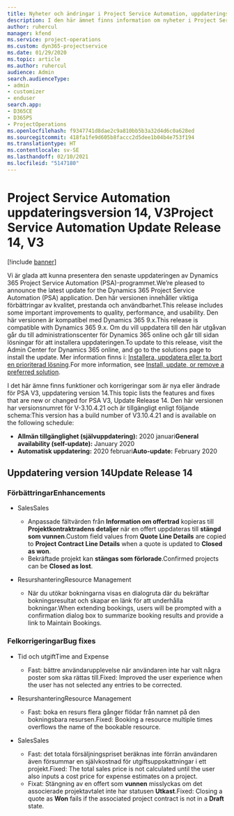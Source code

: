 ```yaml
---
title: Nyheter och ändringar i Project Service Automation, uppdateringsversion 14, version 3
description: I den här ämnet finns information om nyheter i Project Service Automation uppdatering version 14 V3.
author: ruhercul
manager: kfend
ms.service: project-operations
ms.custom: dyn365-projectservice
ms.date: 01/29/2020
ms.topic: article
ms.author: ruhercul
audience: Admin
search.audienceType:
- admin
- customizer
- enduser
search.app:
- D365CE
- D365PS
- ProjectOperations
ms.openlocfilehash: f9347741d8dae2c9a810bb5b3a32d4d6c0a628ed
ms.sourcegitcommit: 418fa1fe9d605b8faccc2d5dee1b04b4e753f194
ms.translationtype: HT
ms.contentlocale: sv-SE
ms.lasthandoff: 02/10/2021
ms.locfileid: "5147180"
---
```

# <a name="project-service-automation-update-release-14-v3"></a><span data-ttu-id="2b85d-103">Project Service Automation uppdateringsversion 14, V3</span><span class="sxs-lookup"><span data-stu-id="2b85d-103">Project Service Automation Update Release 14, V3</span></span>

[!include [banner](../includes/psa-now-project-operations.md)]

<span data-ttu-id="2b85d-104">Vi är glada att kunna presentera den senaste uppdateringen av Dynamics 365 Project Service Automation (PSA)-programmet.</span><span class="sxs-lookup"><span data-stu-id="2b85d-104">We’re pleased to announce the latest update for the Dynamics 365 Project Service Automation (PSA) application.</span></span> <span data-ttu-id="2b85d-105">Den här versionen innehåller viktiga förbättringar av kvalitet, prestanda och användbarhet.</span><span class="sxs-lookup"><span data-stu-id="2b85d-105">This release includes some important improvements to quality, performance, and usability.</span></span> <span data-ttu-id="2b85d-106">Den här versionen är kompatibel med Dynamics 365 9.x.</span><span class="sxs-lookup"><span data-stu-id="2b85d-106">This release is compatible with Dynamics 365 9.x.</span></span> <span data-ttu-id="2b85d-107">Om du vill uppdatera till den här utgåvan går du till administrationscenter för Dynamics 365 online och går till sidan lösningar för att installera uppdateringen.</span><span class="sxs-lookup"><span data-stu-id="2b85d-107">To update to this release, visit the Admin Center for Dynamics 365 online, and go to the solutions page to install the update.</span></span> <span data-ttu-id="2b85d-108">Mer information finns i: [Installera, uppdatera eller ta bort en prioriterad lösning](https://docs.microsoft.com/power-platform/admin/install-remove-preferred-solution).</span><span class="sxs-lookup"><span data-stu-id="2b85d-108">For more information, see [Install, update, or remove a preferred solution](https://docs.microsoft.com/power-platform/admin/install-remove-preferred-solution).</span></span>

<span data-ttu-id="2b85d-109">I det här ämne finns funktioner och korrigeringar som är nya eller ändrade för PSA V3, uppdatering version 14.</span><span class="sxs-lookup"><span data-stu-id="2b85d-109">This topic lists the features and fixes that are new or changed for PSA V3, Update Release 14.</span></span> <span data-ttu-id="2b85d-110">Den här versionen har versionsnumret för V-3.10.4.21 och är tillgängligt enligt följande schema:</span><span class="sxs-lookup"><span data-stu-id="2b85d-110">This version has a build number of V3.10.4.21 and is available on the following schedule:</span></span>

- <span data-ttu-id="2b85d-111">**Allmän tillgänglighet (självuppdatering):** 2020 januari</span><span class="sxs-lookup"><span data-stu-id="2b85d-111">**General availability (self-update):** January 2020</span></span>
- <span data-ttu-id="2b85d-112">**Automatisk uppdatering:** 2020 februari</span><span class="sxs-lookup"><span data-stu-id="2b85d-112">**Auto-update:** February 2020</span></span>

## <a name="update-release-14"></a><span data-ttu-id="2b85d-113">Uppdatering version 14</span><span class="sxs-lookup"><span data-stu-id="2b85d-113">Update Release 14</span></span>

### <a name="enhancements"></a><span data-ttu-id="2b85d-114">Förbättringar</span><span class="sxs-lookup"><span data-stu-id="2b85d-114">Enhancements</span></span>

- <span data-ttu-id="2b85d-115">Sales</span><span class="sxs-lookup"><span data-stu-id="2b85d-115">Sales</span></span>

     - <span data-ttu-id="2b85d-116">Anpassade fältvärden från **Information om offertrad** kopieras till **Projektkontraktradens detaljer** när en offert uppdateras till **stängd som vunnen**.</span><span class="sxs-lookup"><span data-stu-id="2b85d-116">Custom field values from **Quote Line Details** are copied to **Project Contract Line Details** when a quote is updated to **Closed as won**.</span></span>
     - <span data-ttu-id="2b85d-117">Bekräftade projekt kan **stängas som förlorade**.</span><span class="sxs-lookup"><span data-stu-id="2b85d-117">Confirmed projects can be **Closed as lost**.</span></span>

- <span data-ttu-id="2b85d-118">Resurshantering</span><span class="sxs-lookup"><span data-stu-id="2b85d-118">Resource Management</span></span>

     - <span data-ttu-id="2b85d-119">När du utökar bokningarna visas en dialogruta där du bekräftar bokningsresultat och skapar en länk för att underhålla bokningar.</span><span class="sxs-lookup"><span data-stu-id="2b85d-119">When extending bookings, users will be prompted with a confirmation dialog box to summarize booking results and provide a link to Maintain Bookings.</span></span>


### <a name="bug-fixes"></a><span data-ttu-id="2b85d-120">Felkorrigeringar</span><span class="sxs-lookup"><span data-stu-id="2b85d-120">Bug fixes</span></span>

- <span data-ttu-id="2b85d-121">Tid och utgift</span><span class="sxs-lookup"><span data-stu-id="2b85d-121">Time and Expense</span></span>

     - <span data-ttu-id="2b85d-122">Fast: bättre användarupplevelse när användaren inte har valt några poster som ska rättas till.</span><span class="sxs-lookup"><span data-stu-id="2b85d-122">Fixed: Improved the user experience when the user has not selected any entries to be corrected.</span></span>

- <span data-ttu-id="2b85d-123">Resurshantering</span><span class="sxs-lookup"><span data-stu-id="2b85d-123">Resource Management</span></span>

     - <span data-ttu-id="2b85d-124">Fast: boka en resurs flera gånger flödar från namnet på den bokningsbara resursen.</span><span class="sxs-lookup"><span data-stu-id="2b85d-124">Fixed: Booking a resource multiple times overflows the name of the bookable resource.</span></span>

- <span data-ttu-id="2b85d-125">Sales</span><span class="sxs-lookup"><span data-stu-id="2b85d-125">Sales</span></span>

     - <span data-ttu-id="2b85d-126">Fast: det totala försäljningspriset beräknas inte förrän användaren även försummar en självkostnad för utgiftsuppskattningar i ett projekt.</span><span class="sxs-lookup"><span data-stu-id="2b85d-126">Fixed: The total sales price is not calculated until the user also inputs a cost price for expense estimates on a project.</span></span>
     - <span data-ttu-id="2b85d-127">Fixat: Stängning av en offert som **vunnen** misslyckas om det associerade projektavtalet inte har statusen **Utkast**.</span><span class="sxs-lookup"><span data-stu-id="2b85d-127">Fixed: Closing a quote as **Won** fails if the associated project contract is not in a **Draft** state.</span></span>

